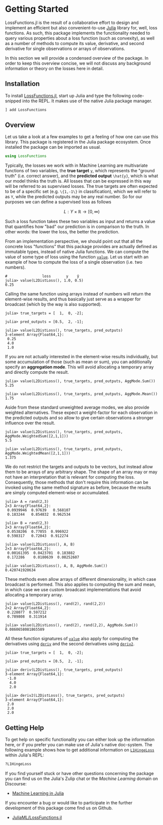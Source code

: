 # Getting Started

LossFunctions.jl is the result of a collaborative effort to
design and implement an efficient but also convenient-to-use
[Julia](https://julialang.org) library for, well, loss functions.
As such, this package implements the functionality needed to
query various properties about a loss function (such as
convexity), as well as a number of methods to compute its value,
derivative, and second derivative for single observations or
arrays of observations.

In this section we will provide a condensed overview of the
package. In order to keep this overview concise, we will not
discuss any background information or theory on the losses here
in detail.

## Installation

To install
[LossFunctions.jl](https://github.com/JuliaML/LossFunctions.jl),
start up Julia and type the following code-snipped into the REPL.
It makes use of the native Julia package manager.

```julia
] add LossFunctions
```

## Overview

Let us take a look at a few examples to get a feeling of how one
can use this library. This package is registered in the Julia
package ecosystem. Once installed the package can be imported
as usual.

```julia
using LossFunctions
```

Typically, the losses we work with in Machine Learning are
multivariate functions of two variables, the **true target**
``y``, which represents the "ground truth" (i.e. correct
answer), and the **predicted output** ``\hat{y}``, which is
what our model thinks the truth is. All losses that can be
expressed in this way will be referred to as supervised losses.
The true targets are often expected to be of a specific set (e.g.
``\{1,-1\}`` in classification), which we will refer to as
``Y``, while the predicted outputs may be any real number.
So for our purposes we can define a supervised loss as follows

```math
L : Y \times \mathbb{R} \rightarrow [0,\infty)
```

Such a loss function takes these two variables as input and
returns a value that quantifies how "bad" our prediction is
in comparison to the truth. In other words: the lower the
loss, the better the prediction.

From an implementation perspective, we should point out that all
the concrete loss "functions" that this package provides are
actually defined as immutable types, instead of native Julia
functions. We can compute the value of some type of loss using
the function [`value`](@ref). Let us start with an example of how
to compute the loss of a single observation (i.e. two numbers).

```julia-repl
#                loss       y    ŷ
julia> value(L2DistLoss(), 1.0, 0.5)
0.25
```

Calling the same function using arrays instead of numbers will
return the element-wise results, and thus basically just serve as
a wrapper for broadcast (which by the way is also supported).

```julia-repl
julia> true_targets = [  1,  0, -2];

julia> pred_outputs = [0.5,  2, -1];

julia> value(L2DistLoss(), true_targets, pred_outputs)
3-element Array{Float64,1}:
 0.25
 4.0
 1.0
```

If you are not actually interested in the element-wise results
individually, but some accumulation of those (such as mean or
sum), you can additionally specify an **aggregation mode**.
This will avoid allocating a temporary array and directly
compute the result.

```julia-repl
julia> value(L2DistLoss(), true_targets, pred_outputs, AggMode.Sum())
5.25

julia> value(L2DistLoss(), true_targets, pred_outputs, AggMode.Mean())
1.75
```

Aside from these standard unweighted average modes, we also
provide weighted alternatives. These expect a weight-factor for
each observation in the predicted outputs and so allow to give
certain observations a stronger influence over the result.

```julia-repl
julia> value(L2DistLoss(), true_targets, pred_outputs, AggMode.WeightedSum([2,1,1]))
5.5

julia> value(L2DistLoss(), true_targets, pred_outputs, AggMode.WeightedMean([2,1,1]))
1.375
```

We do not restrict the targets and outputs to be vectors, but
instead allow them to be arrays of any arbitrary shape. The shape
of an array may or may not have an interpretation that is
relevant for computing the loss. Consequently, those methods that
don't require this information can be invoked using the same
method signature as before, because the results are simply
computed element-wise or accumulated.

```julia-repl
julia> A = rand(2,3)
2×3 Array{Float64,2}:
 0.0939946  0.97639   0.568107
 0.183244   0.854832  0.962534

julia> B = rand(2,3)
2×3 Array{Float64,2}:
 0.0538206  0.77055  0.996922
 0.598317   0.72043  0.912274

julia> value(L2DistLoss(), A, B)
2×3 Array{Float64,2}:
 0.00161395  0.0423701  0.183882
 0.172286    0.0180639  0.00252607

julia> value(L2DistLoss(), A, B, AggMode.Sum())
0.420741920634
```

These methods even allow arrays of different dimensionality, in
which case broadcast is performed. This also applies to computing
the sum and mean, in which case we use custom broadcast
implementations that avoid allocating a temporary array.

```julia-repl
julia> value(L2DistLoss(), rand(2), rand(2,2))
2×2 Array{Float64,2}:
 0.228077  0.597212
 0.789808  0.311914

julia> value(L2DistLoss(), rand(2), rand(2,2), AggMode.Sum())
0.0860658081865589
```

All these function signatures of [`value`](@ref) also apply for
computing the derivatives using [`deriv`](@ref) and the second
derivatives using [`deriv2`](@ref).

```julia-repl
julia> true_targets = [  1,  0, -2];

julia> pred_outputs = [0.5,  2, -1];

julia> deriv(L2DistLoss(), true_targets, pred_outputs)
3-element Array{Float64,1}:
 -1.0
  4.0
  2.0

julia> deriv2(L2DistLoss(), true_targets, pred_outputs)
3-element Array{Float64,1}:
 2.0
 2.0
 2.0
```

## Getting Help

To get help on specific functionality you can either look up the
information here, or if you prefer you can make use of Julia's
native doc-system.
The following example shows how to get additional information
on [`L1HingeLoss`](@ref) within Julia's REPL:

```julia
?L1HingeLoss
```

If you find yourself stuck or have other questions concerning the
package you can find us on the Julia's Zulip chat or the *Machine
Learning* domain on Discourse:

- [Machine Learning in Julia](https://discourse.julialang.org/c/domain/ML)

If you encounter a bug or would like to participate in the
further development of this package come find us on Github.

- [JuliaML/LossFunctions.jl](https://github.com/JuliaML/LossFunctions.jl)
